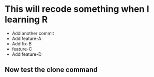 # This will recode something when I learning R
- Add another commit
- Add feature-A
- Add fix-B
- feature-C
- Add feature-D
## Now test the clone command


